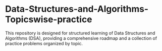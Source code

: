 # Data-Structures-and-Algorithms-Topicswise-practice


This repository is designed for structured learning of Data Structures and Algorithms (DSA), providing a comprehensive roadmap and a collection of practice problems organized by topic.


